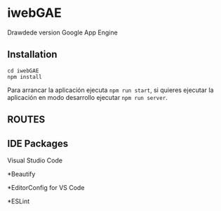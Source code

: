 # iwebGAE

Drawdede version Google App Engine

## Installation

```
cd iwebGAE
npm install
```
Para arrancar la aplicación ejecuta `npm run start`, si quieres ejecutar la aplicación en modo desarrollo ejecutar `npm run server`.

## ROUTES

## IDE Packages

Visual Studio Code


*Beautify

*EditorConfig for VS Code

*ESLint
